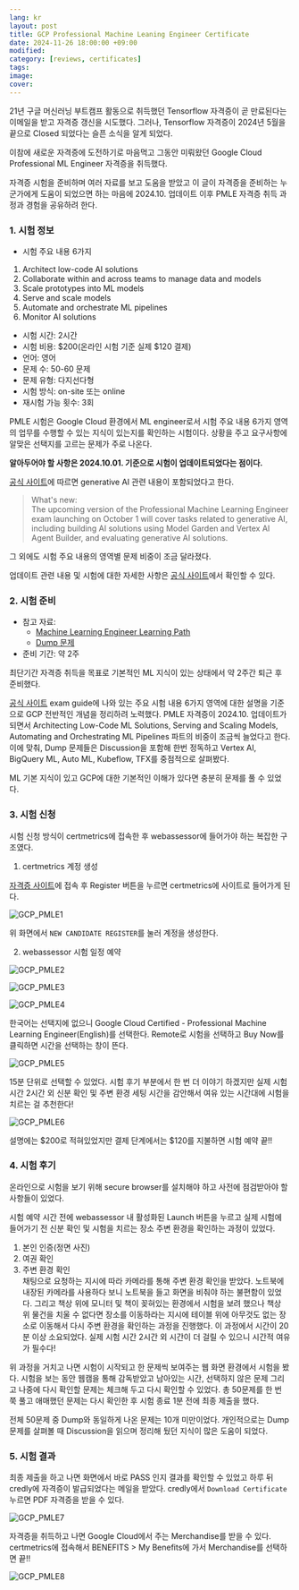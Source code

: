 ```yaml
---
lang: kr
layout: post
title: GCP Professional Machine Leaning Engineer Certificate
date: 2024-11-26 18:00:00 +09:00
modified: 
category: [reviews, certificates]
tags: 
image: 
cover: 
---
```


21년 구글 머신러닝 부트캠프 활동으로 취득했던 Tensorflow 자격증이 곧 만료된다는 이메일을 받고 자격증 갱신을 시도했다. 그러나, Tensorflow 자격증이 2024년 5월을 끝으로 Closed 되었다는 슬픈 소식을 알게 되었다. 

이참에 새로운 자격증에 도전하기로 마음먹고 그동안 미뤄왔던 Google Cloud Professional ML Engineer 자격증을 취득했다.

자격증 시험을 준비하며 여러 자료를 보고 도움을 받았고 이 글이 자격증을 준비하는 누군가에게 도움이 되었으면 하는 마음에 2024.10. 업데이트 이후 PMLE 자격증 취득 과정과 경험을 공유하려 한다.

### 1. 시험 정보

- 시험 주요 내용 6가지
1. Architect low-code AI solutions
2. Collaborate within and across teams to manage data and models
3. Scale prototypes into ML models
4. Serve and scale models
5. Automate and orchestrate ML pipelines
6. Monitor AI solutions
- 시험 시간: 2시간
- 시험 비용: $200(온라인 시험 기준 실제 $120 결제)
- 언어: 영어
- 문제 수: 50-60 문제
- 문제 유형: 다지선다형
- 시험 방식: on-site 또는 online
- 재시험 가능 횟수: 3회

PMLE 시험은 Google Cloud 환경에서 ML engineer로서 시험 주요 내용 6가지 영역의 업무를 수행할 수 있는 지식이 있는지를 확인하는 시험이다. 상황을 주고 요구사항에 알맞은 선택지를 고르는 문제가 주로 나온다. 

**알아두어야 할 사항은 2024.10.01. 기준으로 시험이 업데이트되었다는 점이다.** 

[공식 사이트](https://cloud.google.com/learn/certification/guides/machine-learning-engineer)에 따르면 generative AI 관련 내용이 포함되었다고 한다. 
>What's new:\
The upcoming version of the Professional Machine Learning Engineer exam launching on October 1 will cover tasks related to generative AI, including building AI solutions using Model Garden and Vertex AI Agent Builder, and evaluating generative AI solutions.

그 외에도 시험 주요 내용의 영역별 문제 비중이 조금 달라졌다. 

업데이트 관련 내용 및 시험에 대한 자세한 사항은 [공식 사이트](https://cloud.google.com/learn/certification/guides/machine-learning-engineer)에서 확인할 수 있다. 

### 2. 시험 준비

- 참고 자료: 
  - [Machine Learning Engineer Learning Path](https://www.cloudskillsboost.google/paths/17)
  - [Dump 문제](https://www.examtopics.com/exams/google/professional-machine-learning-engineer/)
- 준비 기간: 약 2주

최단기간 자격증 취득을 목표로 기본적인 ML 지식이 있는 상태에서 약 2주간 퇴근 후 준비했다.

[공식 사이트](https://cloud.google.com/learn/certification/guides/machine-learning-engineer) exam guide에 나와 있는 주요 시험 내용 6가지 영역에 대한 설명을 기준으로 GCP 전반적인 개념을 정리하려 노력했다.
PMLE 자격증이 2024.10. 업데이트가 되면서 Architecting Low-Code ML Solutions, Serving and Scaling Models, Automating and Orchestrating ML Pipelines 파트의 비중이 조금씩 늘었다고 한다. 
이에 맞춰, Dump 문제들은 Discussion을 포함해 한번 정독하고 Vertex AI, BigQuery ML, Auto ML, Kubeflow, TFX를 중점적으로 살펴봤다.

ML 기본 지식이 있고 GCP에 대한 기본적인 이해가 있다면 충분히 문제를 풀 수 있었다.

### 3. 시험 신청

시험 신청 방식이 certmetrics에 접속한 후 webassessor에 들어가야 하는 복잡한 구조였다. 

1. certmetrics 계정 생성

[자격증 사이트](https://cloud.google.com/learn/certification/machine-learning-engineer/)에 접속 후 Register 버튼을 누르면 certmetrics에 사이트로 들어가게 된다. 

![GCP_PMLE1](https://raw.githubusercontent.com/krispediadot/krispediadot.github.io/master/_posts/reviews/certificates/2024-11-26-GCP-professional-ml-engineer/GCP_PMLE1.png)

위 화면에서 `NEW CANDIDATE REGISTER`를 눌러 계정을 생성한다. 

2. webassessor 시험 일정 예약

![GCP_PMLE2](https://raw.githubusercontent.com/krispediadot/krispediadot.github.io/master/_posts/reviews/certificates/2024-11-26-GCP-professional-ml-engineer/GCP_PMLE2.png)

![GCP_PMLE3](https://raw.githubusercontent.com/krispediadot/krispediadot.github.io/master/_posts/reviews/certificates/2024-11-26-GCP-professional-ml-engineer/GCP_PMLE3.png)

![GCP_PMLE4](https://raw.githubusercontent.com/krispediadot/krispediadot.github.io/master/_posts/reviews/certificates/2024-11-26-GCP-professional-ml-engineer/GCP_PMLE4.png)

한국어는 선택지에 없으니 Google Cloud Certified - Professional Machine Learning Engineer(English)를 선택한다.
Remote로 시험을 선택하고 Buy Now를 클릭하면 시간을 선택하는 창이 뜬다. 

![GCP_PMLE5](https://raw.githubusercontent.com/krispediadot/krispediadot.github.io/master/_posts/reviews/certificates/2024-11-26-GCP-professional-ml-engineer/GCP_PMLE5.png)

15분 단위로 선택할 수 있었다. 
시험 후기 부분에서 한 번 더 이야기 하겠지만 실제 시험 시간 2시간 외 신분 확인 및 주변 환경 세팅 시간을 감안해서 여유 있는 시간대에 시험을 치르는 걸 추천한다!

![GCP_PMLE6](https://raw.githubusercontent.com/krispediadot/krispediadot.github.io/master/_posts/reviews/certificates/2024-11-26-GCP-professional-ml-engineer/GCP_PMLE6.png)

설명에는 $200로 적혀있었지만 결제 단계에서는 $120를 지불하면 시험 예약 끝!!

### 4. 시험 후기

온라인으로 시험을 보기 위해 secure browser를 설치해야 하고 사전에 점검받아야 할 사항들이 있었다.

시험 예약 시간 전에 webassessor 내 활성화된 Launch 버튼을 누르고 실제 시험에 들어가기 전 신분 확인 및 시험을 치르는 장소 주변 환경을 확인하는 과정이 있었다.

1. 본인 인증(정면 사진) 
2. 여권 확인 
3. 주변 환경 확인 \
채팅으로 요청하는 지시에 따라 카메라를 통해 주변 환경 확인을 받았다. 노트북에 내장된 카메라를 사용하다 보니 노트북을 들고 화면을 비춰야 하는 불편함이 있었다.
그리고 책상 위에 모니터 및 책이 꽂혀있는 환경에서 시험을 보려 했으나 책상 위 물건을 치울 수 없다면 장소를 이동하라는 지시에 테이블 위에 아무것도 없는 장소로 이동해서 다시 주변 환경을 확인하는 과정을 진행했다. 이 과정에서 시간이 20분 이상 소요되었다. 실제 시험 시간 2시간 외 시간이 더 걸릴 수 있으니 시간적 여유가 필수다!

위 과정을 거치고 나면 시험이 시작되고 한 문제씩 보여주는 웹 화면 환경에서 시험을 봤다. 시험을 보는 동안 웹캠을 통해 감독받았고 남아있는 시간, 선택하지 않은 문제 그리고 나중에 다시 확인할 문제는 체크해 두고 다시 확인할 수 있었다. 총 50문제를 한 번 쭉 풀고 애매했던 문제는 다시 확인한 후 시험 종료 1분 전에 최종 제출을 했다.

전체 50문제 중 Dump와 동일하게 나온 문제는 10개 미만이었다. 개인적으로는 Dump 문제를 살펴볼 때 Discussion을 읽으며 정리해 뒀던 지식이 많은 도움이 되었다.

### 5. 시험 결과

최종 제출을 하고 나면 화면에서 바로 PASS 인지 결과를 확인할 수 있었고 하루 뒤 credly에 자격증이 발급되었다는 메일을 받았다. credly에서 `Download Certificate` 누르면 PDF 자격증을 받을 수 있다. 

![GCP_PMLE7](https://raw.githubusercontent.com/krispediadot/krispediadot.github.io/master/_posts/reviews/certificates/2024-11-26-GCP-professional-ml-engineer/GCP_PMLE7.png)

자격증을 취득하고 나면 Google Cloud에서 주는 Merchandise를 받을 수 있다. 
certmetrics에 접속해서 BENEFITS > My Benefits에 가서 Merchandise를 선택하면 끝!!

![GCP_PMLE8](https://raw.githubusercontent.com/krispediadot/krispediadot.github.io/master/_posts/reviews/certificates/2024-11-26-GCP-professional-ml-engineer/GCP_PMLE8.png)
